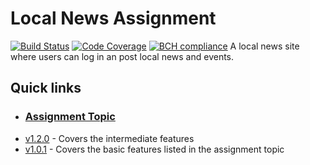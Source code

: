 # Local News Assignment

[![Build Status](https://travis-ci.com/driimus/340ctcw.svg?token=kAw4dYYDuYsjS2BM8ceE&branch=development)](https://travis-ci.com/driimus/340ctcw)
[![Code Coverage](https://codecov.io/gh/driimus/340ctcw/branch/master/graph/badge.svg?token=BseGtb6kXn)](https://codecov.io/gh/driimus/340ctcw)
[![BCH compliance](https://bettercodehub.com/edge/badge/driimus/340ctcw?branch=development&token=3fe4a078e4b128f4c9399facabd3d763186b5bd0)](https://bettercodehub.com/)
A local news site where users can log in an post local news and events.

## Quick links
* ### [Assignment Topic](https://github.coventry.ac.uk/web/assignment-topics/blob/master/11%20Local%20News.md)
*  [v1.2.0](https://github.coventry.ac.uk/petrec/petrec/releases/tag/v1.2.0) - Covers the intermediate features
*  [v1.0.1](https://github.coventry.ac.uk/petrec/petrec/releases/tag/v1.0.1) - Covers the basic features listed in the assignment topic
